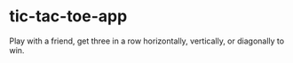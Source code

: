 # tic-tac-toe-app
Play with a friend, get three in a row horizontally, vertically, or diagonally to win.
